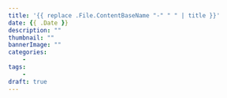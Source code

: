 ```yaml
---
title: '{{ replace .File.ContentBaseName "-" " " | title }}'
date: {{ .Date }}
description: ""
thumbnail: ""
bannerImage: ""
categories:
    -
tags:
    -
draft: true
---
```

